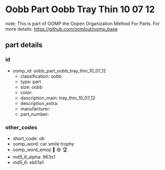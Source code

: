 # Oobb Part Oobb Tray Thin 10 07 12  

note: This is part of OOMP the Oopen Organization Method For Parts. For more details: https://github.com/oomlout/oomp_base

##  part details





### id
* oomp_id: oobb_part_oobb_tray_thin_10_07_12
  * classification: oobb
  * type: part
  * size: oobb
  * color: 
  * description_main: tray_thin_10_07_12
  * description_extra: 
  * manufacturer: 
  * part_number: 

### other_codes
* short_code: ob
* oomp_word: car smile trophy
* oomp_word_emoji :car: :smile: :trophy:
* md5_6_alpha: 963s1
* md5_6: eb01a1